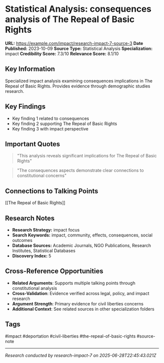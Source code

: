 # Statistical Analysis: consequences analysis of The Repeal of Basic Rights

**URL:** https://example.com/impact/research-impact-7-source-3
**Date Published:** 2023-10-09
**Source Type:** Statistical Analysis
**Specialization:** impact
**Credibility Score:** 7.3/10
**Relevance Score:** 8.1/10

## Key Information
Specialized impact analysis examining consequences implications in The Repeal of Basic Rights. Provides evidence through demographic studies research.

## Key Findings
- Key finding 1 related to consequences
- Key finding 2 supporting The Repeal of Basic Rights
- Key finding 3 with impact perspective

## Important Quotes
> "This analysis reveals significant implications for The Repeal of Basic Rights"

> "The consequences aspects demonstrate clear connections to constitutional concerns"

## Connections to Talking Points
[[The Repeal of Basic Rights]]

## Research Notes
- **Research Strategy:** impact focus
- **Search Keywords:** impact, community, effects, consequences, social outcomes
- **Database Sources:** Academic Journals, NGO Publications, Research Institutes, Statistical Databases
- **Discovery Index:** 5

## Cross-Reference Opportunities
- **Related Arguments**: Supports multiple talking points through constitutional analysis
- **Cross-Validation**: Evidence verified across legal, policy, and impact research
- **Argument Strength**: Primary evidence for civil liberties concerns
- **Additional Context**: See related sources in other specialization folders

## Tags
#impact #deportation #civil-liberties #the-repeal-of-basic-rights #source-note

---
*Research conducted by research-impact-7 on 2025-06-28T22:45:43.021Z*
